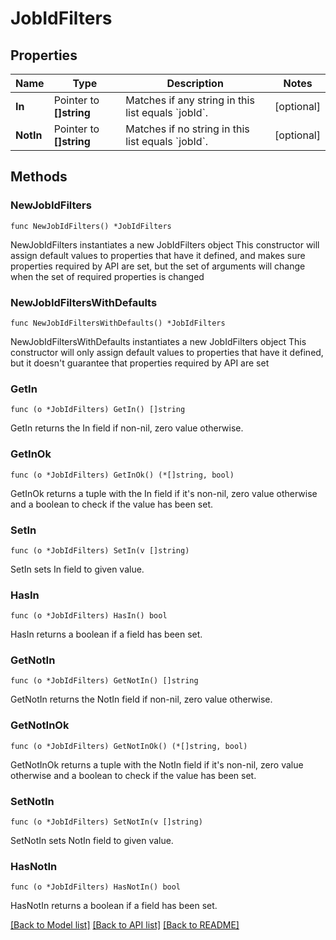 # JobIdFilters

## Properties

Name | Type | Description | Notes
------------ | ------------- | ------------- | -------------
**In** | Pointer to **[]string** | Matches if any string in this list equals &#x60;jobId&#x60;. | [optional] 
**NotIn** | Pointer to **[]string** | Matches if no string in this list equals &#x60;jobId&#x60;. | [optional] 

## Methods

### NewJobIdFilters

`func NewJobIdFilters() *JobIdFilters`

NewJobIdFilters instantiates a new JobIdFilters object
This constructor will assign default values to properties that have it defined,
and makes sure properties required by API are set, but the set of arguments
will change when the set of required properties is changed

### NewJobIdFiltersWithDefaults

`func NewJobIdFiltersWithDefaults() *JobIdFilters`

NewJobIdFiltersWithDefaults instantiates a new JobIdFilters object
This constructor will only assign default values to properties that have it defined,
but it doesn't guarantee that properties required by API are set

### GetIn

`func (o *JobIdFilters) GetIn() []string`

GetIn returns the In field if non-nil, zero value otherwise.

### GetInOk

`func (o *JobIdFilters) GetInOk() (*[]string, bool)`

GetInOk returns a tuple with the In field if it's non-nil, zero value otherwise
and a boolean to check if the value has been set.

### SetIn

`func (o *JobIdFilters) SetIn(v []string)`

SetIn sets In field to given value.

### HasIn

`func (o *JobIdFilters) HasIn() bool`

HasIn returns a boolean if a field has been set.

### GetNotIn

`func (o *JobIdFilters) GetNotIn() []string`

GetNotIn returns the NotIn field if non-nil, zero value otherwise.

### GetNotInOk

`func (o *JobIdFilters) GetNotInOk() (*[]string, bool)`

GetNotInOk returns a tuple with the NotIn field if it's non-nil, zero value otherwise
and a boolean to check if the value has been set.

### SetNotIn

`func (o *JobIdFilters) SetNotIn(v []string)`

SetNotIn sets NotIn field to given value.

### HasNotIn

`func (o *JobIdFilters) HasNotIn() bool`

HasNotIn returns a boolean if a field has been set.


[[Back to Model list]](../README.md#documentation-for-models) [[Back to API list]](../README.md#documentation-for-api-endpoints) [[Back to README]](../README.md)


